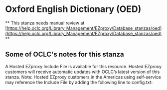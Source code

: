 # Oxford English Dictionary (OED)
** This stanza needs manual review at [https://help.oclc.org/Library_Management/EZproxy/Database_stanzas/oed](https://help.oclc.org/Library_Management/EZproxy/Database_stanzas/oed) **

## Some of OCLC's notes for this stanza

A Hosted EZproxy Include File is available for this resource. Hosted EZproxy customers will receive automatic updates with OCLC&rsquo;s latest version of this stanza. Note: Hosted EZproxy customers in the Americas using self-service may reference the Include File by adding the following line to config.txt:

&nbsp;
